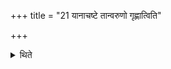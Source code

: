 +++
title = "21 यानाचष्टे तान्वरुणो गृह्णात्विति"

+++

<details><summary>थिते</summary>

21. He should assign them whom she mentions, to Varuṇa with the words "May Varuṇa seize them".
</details>

